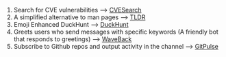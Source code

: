 1. Search for CVE vulnerabilities --> [CVESearch](https://github.com/spithash/Limnoria-Plugins/tree/main/CVESearch)
2. A simplified alternative to man pages --> [TLDR](https://github.com/spithash/Limnoria-Plugins/tree/main/TLDR)
3. Emoji Enhanced DuckHunt --> [DuckHunt](https://github.com/spithash/Limnoria-Plugins/tree/main/DuckHunt)
4. Greets users who send messages with specific keywords (A friendly bot that responds to greetings) --> [WaveBack](https://github.com/spithash/Limnoria-Plugins/tree/main/WaveBack)
5. Subscribe to Github repos and output activity in the channel --> [GitPulse](https://github.com/spithash/Limnoria-Plugins/tree/main/GitPulse)
